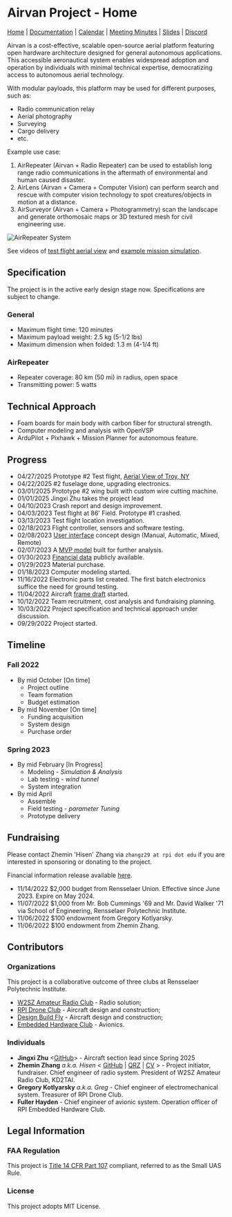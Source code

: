 # Airvan Project - Home

[Home](.) \| [Documentation](doc) \| [Calendar](https://calendar.google.com/calendar/u/0/embed?src=7d6ff641efe0e885fa858d34da6e10fd99e1d2fd7c405e6accf23027cc922db0@group.calendar.google.com&ctz=America/New_York) \| [Meeting Minutes](https://drive.google.com/drive/folders/1w6okqB9U94YdA9lP_eaBHEua9bieqaRl) \| [Slides](https://docs.google.com/presentation/d/1Ww7tBK9KSm9yHedZIFGHmEW860MVFOorjmqm3pCkUfE) \| [Discord](https://discord.gg/8mKERb27Zd)

Airvan is a cost-effective, scalable open-source aerial platform featuring open hardware architecture designed for general autonomous applications. This accessible aeronautical system enables widespread adoption and operation by individuals with minimal technical expertise, democratizing access to autonomous aerial technology.

With modular payloads, this platform may be used for different purposes, such as:

- Radio communication relay
- Aerial photography
- Surveying
- Cargo delivery
- etc.

Example use case:

1. AirRepeater (Airvan + Radio Repeater) can be used to establish long range radio communications in the aftermath of environmental and human caused disaster.
2. AirLens (Airvan + Camera + Computer Vision) can perform search and rescue with computer vision technology to spot creatures/objects in motion at a distance.
3. AirSurveyor (Airvan + Camera + Photogrammetry) scan the landscape and generate orthomosaic maps or 3D textured mesh for civil engineering use.

![AirRepeater System](https://i.imgur.com/OfHRdmn.png)

See videos of [test flight aerial view](https://youtu.be/CvpGYRIj5Zo) and [example mission simulation](https://youtu.be/J7g-IRBaNW4).

## Specification

The project is in the active early design stage now. Specifications are subject to change.

### General

- Maximum flight time: 120 minutes
- Maximum payload weight: 2.5 kg (5-1/2 lbs)
- Maximum dimension when folded: 1.3 m (4-1/4 ft)

### AirRepeater

- Repeater coverage: 80 km (50 mi) in radius, open space
- Transmitting power: 5 watts

## Technical Approach

- Foam boards for main body with carbon fiber for structural strength.
- Computer modeling and analysis with OpenVSP
- ArduPilot + Pixhawk + Mission Planner for autonomous feature.

## Progress

- 04/27/2025 Prototype #2 Test flight, [Aerial View of Troy, NY](https://youtu.be/CvpGYRIj5Zo)
- 04/22/2025 #2 fuselage done, upgrading electronics.
- 03/01/2025 Prototype #2 wing built with custom wire cutting machine.
- 01/01/2025 Jingxi Zhu takes the project lead
- 04/10/2023 Crash report and design improvement.
- 04/03/2023 Test flight at 86' Field. Prototype #1 crashed.
- 03/13/2023 Test flight location investigation.
- 02/18/2023 Flight controller, sensors and software testing.
- 02/08/2023 [User interface](https://discord.com/channels/1026653079749275659/1029134535348211732/1072938576863563876) concept design (Manual, Automatic, Mixed, Remote)
- 02/07/2023 A [MVP model](https://discord.com/channels/1026653079749275659/1029134443992076419/1072562378744533024) built for further analysis.
- 01/30/2023 [Financial data](https://drive.google.com/drive/folders/138rb2HcaUgs6OqswoUpuqhm_u9hDs0dA) publicly available.
- 01/29/2023 Material purchase.
- 01/18/2023 Computer modeling started.
- 11/16/2022 Electronic parts list created. The first batch electronics suffice the need for ground testing.
- 11/04/2022 Aircraft [frame draft](https://drive.google.com/drive/folders/1w6okqB9U94YdA9lP_eaBHEua9bieqaRl?usp=share_link) started.
- 10/12/2022 Team recruitment, cost analysis and fundraising planning.
- 10/03/2022 Project specification and technical approach under discussion.
- 09/29/2022 Project started.

## Timeline

### Fall 2022

- By mid October [On time]
  - Project outline
  - Team formation
  - Budget estimation
- By mid November [On time]
  - Funding acquisition
  - System design
  - Purchase order

### Spring 2023

- By mid February [In Progress]
  - Modeling - *Simulation & Analysis*
  - Lab testing - *wind tunnel*
  - System integration
- By mid April
  - Assemble
  - Field testing - *parameter Tuning*
  - Prototype delivery

## Fundraising

Please contact Zhemin 'Hisen' Zhang via `zhangz29 at rpi dot edu` if you are interested in sponsoring or donating to the project.

Financial information release available [here](https://drive.google.com/drive/folders/138rb2HcaUgs6OqswoUpuqhm_u9hDs0dA).

- 11/14/2022 $2,000 budget from Rensselaer Union. Effective since June 2023. Expire on May 2024.
- 11/07/2022 $1,000 from Mr. Bob Cummings '69 and Mr. David Walker '71 via School of Engineering, Rensselaer Polytechnic Institute.
- 11/06/2022 $100 endowment from Gregory Kotlyarsky.
- 11/06/2022 $100 endowment from Zhemin Zhang.

## Contributors

### Organizations

This project is a collaborative outcome of three clubs at Rensselaer Polytechnic Institute.

- [W2SZ Amateur Radio Club](https://w2sz.union.rpi.edu) - Radio solution;
- [RPI Drone Club](https://rpidrone.club/) - Aircraft design and construction;
- [Design Build Fly](https://rpidbf.tumblr.com/) - Aircraft design and construction;
- [Embedded Hardware Club](http://www.rpiehc.org/) - Avionics.

### Individuals

- **Jingxi Zhu** <[GitHub](https://github.com/Zhujingxi)> - Aircraft section lead since Spring 2025
- **Zhemin Zhang** *a.k.a. Hisen* < [GitHub](https://github.com/HisenZhang) \| [QRZ](https://www.qrz.com/db/KD2TAI) \| [CV](https://drive.google.com/drive/folders/1yjGs06L5jsOb7V4cnr0k2sHhIgjTP67z) > - Project initiator, fundraiser. Chief engineer of radio system. President of W2SZ Amateur Radio Club, KD2TAI.
- **Gregory Kotlyarsky** *a.k.a. Greg* - Chief engineer of electromechanical system. Treasurer of RPI Drone Club.
- **Fuller Hayden** - Chief engineer of avionic system. Operation officer of RPI Embedded Hardware Club.

## Legal Information

### FAA Regulation

This project is [Title 14 CFR Part 107](https://www.ecfr.gov/current/title-14/chapter-I/subchapter-F/part-107) compliant, referred to as the Small UAS Rule.

### License

This project adopts MIT License.
